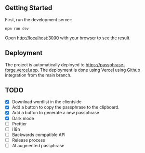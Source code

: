 ## Getting Started

First, run the development server:

```bash
npm run dev
```

Open [http://localhost:3000](http://localhost:3000) with your browser to see the result.

## Deployment
The project is automatically deployed to https://passphrase-forge.vercel.app. 
The deployment is done using Vercel using Github integration from the main branch.

## TODO

- [x] Download wordlist in the clientside
- [x] Add a button to copy the passphrase to the clipboard.
- [x] Add a button to generate a new passphrase.
- [x] Dark mode
- [ ] Prettier
- [ ] i18n
- [ ] Backwards compatible API
- [ ] Release process
- [ ] AI augmented passphrase
